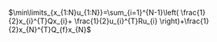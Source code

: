$\min\limits_{x_{1:N}u_{1:N}}=\sum_{i=1}^{N-1}\left( \frac{1}{2}x_{i}^{T}Qx_{i}+ \frac{1}{2}u_{i}^{T}Ru_{i} \right)+\frac{1}{2}x_{N}^{T}Q_{f}x_{N}$